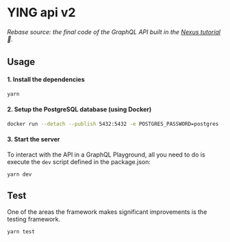 # YING api v2

###### Rebase source: the final code of the GraphQL API built in the [Nexus tutorial](https://www.nexusjs.org/#/tutorial/introduction) 🚀.

## Usage

#### 1. Install the dependencies

```sh
yarn
```

#### 2. Setup the PostgreSQL database (using Docker)

```sh
docker run --detach --publish 5432:5432 -e POSTGRES_PASSWORD=postgres --name postgres postgres:10.12
```

#### 3. Start the server

To interact with the API in a GraphQL Playground, all you need to do is execute the `dev` script defined in the package.json:

```sh
yarn dev
```

## Test
One of the areas the framework makes significant improvements is the testing framework.

```sh
yarn test
```

